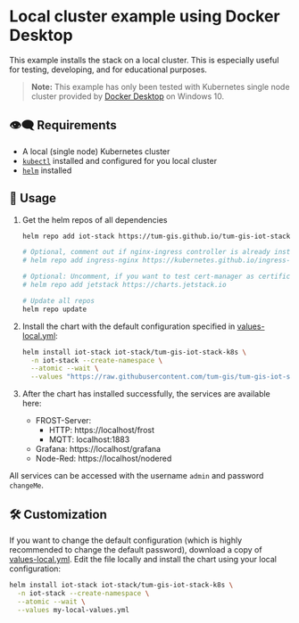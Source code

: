 # Local cluster example using Docker Desktop

This example installs the stack on a local cluster. This is especially useful for testing, developing, and for educational purposes.

> **Note:** This example has only been tested with Kubernetes single node cluster provided by
> [Docker Desktop](https://www.docker.com/products/docker-desktop/) on Windows 10.

## :eye_speech_bubble: Requirements

* A local (single node) Kubernetes cluster
* [`kubectl`](https://kubernetes.io/docs/tasks/tools/#kubectl) installed and configured
  for you local cluster
* [`helm`](https://helm.sh/docs/intro/install/) installed

## :rocket: Usage

1. Get the helm repos of all dependencies

    ```bash
    helm repo add iot-stack https://tum-gis.github.io/tum-gis-iot-stack-k8s

    # Optional, comment out if nginx-ingress controller is already installed in your cluster
    # helm repo add ingress-nginx https://kubernetes.github.io/ingress-nginx

    # Optional: Uncomment, if you want to test cert-manager as certificate issuer
    # helm repo add jetstack https://charts.jetstack.io

    # Update all repos
    helm repo update
    ```

2. Install the chart with the default configuration specified in [values-local.yml](values-local.yml):

    ```bash
    helm install iot-stack iot-stack/tum-gis-iot-stack-k8s \
      -n iot-stack --create-namespace \
      --atomic --wait \
      --values "https://raw.githubusercontent.com/tum-gis/tum-gis-iot-stack-k8s/main/examples/local/values-local.yml"
    ```

3. After the chart has installed successfully, the services are available here:

    * FROST-Server:
      * HTTP: https://localhost/frost
      * MQTT: localhost:1883
    * Grafana: https://localhost/grafana
    * Node-Red: https://localhost/nodered

All services can be accessed with the username `admin` and password `changeMe`.

## :hammer_and_wrench: Customization

If you want to change the default configuration (which is highly recommended to change the default password),
download a copy of [values-local.yml](values-local.yml).
Edit the file locally and install the chart using your local configuration:

```bash
helm install iot-stack iot-stack/tum-gis-iot-stack-k8s \
  -n iot-stack --create-namespace \
  --atomic --wait \
  --values my-local-values.yml
```
